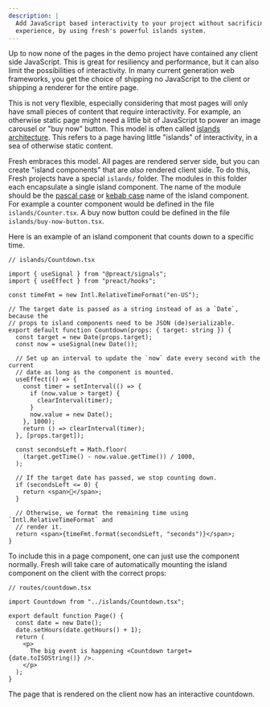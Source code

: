 ```yaml
---
description: |
  Add JavaScript based interactivity to your project without sacrificing user
  experience, by using fresh's powerful islands system. 
---
```


Up to now none of the pages in the demo project have contained any client side
JavaScript. This is great for resiliency and performance, but it can also limit
the possibilities of interactivity. In many current generation web frameworks,
you get the choice of shipping no JavaScript to the client or shipping a
renderer for the entire page.

This is not very flexible, especially considering that most pages will only have
small pieces of content that require interactivity. For example, an otherwise
static page might need a little bit of JavaScript to power an image carousel or
"buy now" button. This model is often called
[islands architecture][islands-architecture]. This refers to a page having
little "islands" of interactivity, in a sea of otherwise static content.

Fresh embraces this model. All pages are rendered server side, but you can
create "island components" that are _also_ rendered client side. To do this,
Fresh projects have a special `islands/` folder. The modules in this folder each
encapsulate a single island component. The name of the module should be the
[pascal case][pascal-case] or [kebab case][kebab-case] name of the island
component. For example a counter component would be defined in the file
`islands/Counter.tsx`. A buy now button could be defined in the file
`islands/buy-now-button.tsx`.

Here is an example of an island component that counts down to a specific time.

```tsx
// islands/Countdown.tsx

import { useSignal } from "@preact/signals";
import { useEffect } from "preact/hooks";

const timeFmt = new Intl.RelativeTimeFormat("en-US");

// The target date is passed as a string instead of as a `Date`, because the
// props to island components need to be JSON (de)serializable.
export default function Countdown(props: { target: string }) {
  const target = new Date(props.target);
  const now = useSignal(new Date());

  // Set up an interval to update the `now` date every second with the current
  // date as long as the component is mounted.
  useEffect(() => {
    const timer = setInterval(() => {
      if (now.value > target) {
        clearInterval(timer);
      }
      now.value = new Date();
    }, 1000);
    return () => clearInterval(timer);
  }, [props.target]);

  const secondsLeft = Math.floor(
    (target.getTime() - now.value.getTime()) / 1000,
  );

  // If the target date has passed, we stop counting down.
  if (secondsLeft <= 0) {
    return <span>🎉</span>;
  }

  // Otherwise, we format the remaining time using `Intl.RelativeTimeFormat` and
  // render it.
  return <span>{timeFmt.format(secondsLeft, "seconds")}</span>;
}
```

To include this in a page component, one can just use the component normally.
Fresh will take care of automatically mounting the island component on the
client with the correct props:

```tsx
// routes/countdown.tsx

import Countdown from "../islands/Countdown.tsx";

export default function Page() {
  const date = new Date();
  date.setHours(date.getHours() + 1);
  return (
    <p>
      The big event is happening <Countdown target={date.toISOString()} />.
    </p>
  );
}
```

The page that is rendered on the client now has an interactive countdown.

[islands-architecture]: https://jasonformat.com/islands-architecture
[pascal-case]: https://en.wiktionary.org/wiki/Pascal_case
[kebab-case]: https://en.wiktionary.org/wiki/kebab_case
